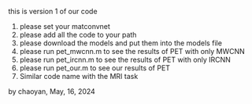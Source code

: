 this is version 1 of our code 
1. please set your matconvnet
2. please add all the code to your path 
3. please download the models and put them into the models file 
4. please run pet_mwcnn.m to see the results of PET with only MWCNN
5. please run pet_ircnn.m to see the results of PET with only IRCNN
6. please run pet_our.m to see our results of PET
7. Similar code name with the MRI task

by chaoyan, May, 16, 2024
